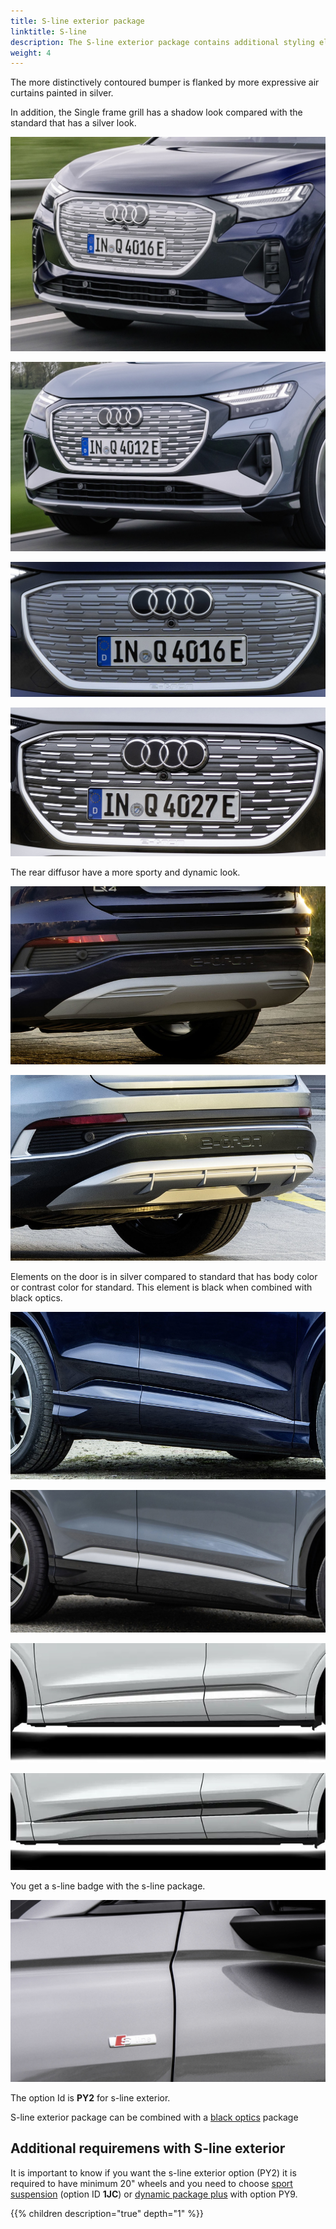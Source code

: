 ```yaml
---
title: S-line exterior package
linktitle: S-line
description: The S-line exterior package contains additional styling elements. 
weight: 4
---
```




The more distinctively contoured bumper is flanked by more expressive air curtains painted in silver.

In addition, the Single frame grill has a shadow look compared with the standard that has a silver look.

![Standard front](standard-front.jpg "Standard front")

![Florett Silver](s-line-front.jpg "S-line front ")

![Standard single frame grill](standard-singleframe.jpg "standard single frame grill with silver styling")

![Shadow single frame grill](s-line-singleframe.jpg "s-line single frame grill with shadow styling")

The rear diffusor have a more sporty and dynamic look.

![Standard diffusor](standard-diffusor.jpg "Standard rear")

![S-line diffusor](s-line-diffusor.jpg "S-Line rear with more sporty diffusor")

Elements on the door is in silver compared to standard that has body color or contrast color for standard.
This element is black when combined with black optics.

![Standard side](standard-side.jpg "Standard side with full body color")

![S-line side](s-line-side.jpg "S-line side with silver body element with contrast color")

![S-line side](s-line-side-fullbody.jpg "S-line side full body color with silver element")

![S-line side](s-line-side-fullbody-blackoptics.jpg "S-line side with black optics and full body color with black element ")

You get a s-line badge with the s-line package.

![s-line-badge](s-line-badge.jpg "s-line badge")

The option Id is **PY2** for s-line exterior.

S-line exterior package can be combined with a [black optics](/models/q4-e-tron/exterior/styling/#black-optics) package

## Additional requiremens with S-line exterior

It is important to know if you want the s-line exterior option (PY2) it is required to have minimum 20" wheels and
you need to choose [sport suspension](https://electrichasgoneaudi.net/models/q4-e-tron/drivetrain/suspension/) (option ID **1JC**) or [dynamic package plus](https://electrichasgoneaudi.net/models/q4-e-tron/drivetrain/suspension/#dynamic-package-plus-option-py9) with option PY9.


{{% children description="true" depth="1" %}}
